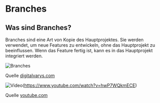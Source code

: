 # Branches

## Was sind Branches?

Branches sind eine Art von Kopie des Hauptprojektes. Sie werden verwendet, um neue Features zu entwickeln, ohne das Hauptprojekt zu beeinflussen. Wenn das Feature fertig ist, kann es in das Hauptprojekt integriert werden.

![Branches](https://digitalvarys.com/wp-content/uploads/2019/06/GIT-Branchand-its-Operations.png)

Quelle [digitalvarys.com](https://digitalvarys.com/blog/git-branch-and-its-operations/)

![Video](https://img.youtube.com/vi/hwP7WQkmECE/0.jpg)(https://www.youtube.com/watch?v=hwP7WQkmECE)

Quelle [youtube.com](https://www.youtube.com/watch?v=hwP7WQkmECE)



